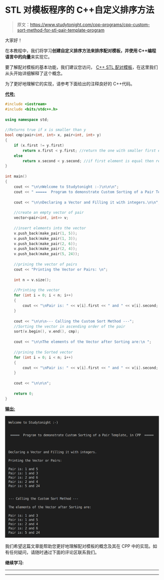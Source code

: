 # STL 对模板程序的 C++自定义排序方法

> 原文：<https://www.studytonight.com/cpp-programs/cpp-custom-sort-method-for-stl-pair-template-program>

大家好！

在本教程中，我们将学习**创建自定义排序方法来排序配对模板，并使用 C++编程语言中的向量**来实现它。

要了解配对模板的基本功能，我们建议您访问， [C++ STL 配对模板](https://www.studytonight.com/cpp/stl/stl-pair-template)，在这里我们从头开始详细解释了这个概念。

为了更好地理解它的实现，请参考下面给出的注释良好的 C++代码。

<u>**代号:**</u>

```cpp
#include <iostream>
#include <bits/stdc++.h>

using namespace std;

//Returns true if x is smaller than y
bool cmp(pair<int, int> x, pair<int, int> y)
{
    if (x.first != y.first)
        return x.first < y.first; //return the one with smaller first element
    else
        return x.second < y.second; //if first element is equal then return the one with smaller second element
}

int main()
{
    cout << "\n\nWelcome to Studytonight :-)\n\n\n";
    cout << " =====  Program to demonstrate Custom Sorting of a Pair Template, in CPP  ===== \n\n";

    cout << "\n\nDeclaring a Vector and Filling it with integers.\n\n";

    //create an empty vector of pair
    vector<pair<int, int>> v;

    //insert elements into the vector
    v.push_back(make_pair(1, 5));
    v.push_back(make_pair(1, 3));
    v.push_back(make_pair(2, 6));
    v.push_back(make_pair(2, 4));
    v.push_back(make_pair(5, 24));

    //prining the vector of pairs
    cout << "Printing the Vector or Pairs: \n";

    int n = v.size();

    //Printing the vector
    for (int i = 0; i < n; i++)
    {
        cout << "\nPair is: " << v[i].first << " and " << v[i].second; //accessing the pair elements
    }

    cout << "\n\n\n--- Calling the Custom Sort Method ---";
    //Sorting the vector in ascending order of the pair
    sort(v.begin(), v.end(), cmp);

    cout << "\n\nThe elements of the Vector after Sorting are:\n ";

    //prining the Sorted vector
    for (int i = 0; i < n; i++)
    {
        cout << "\nPair is: " << v[i].first << " and " << v[i].second; //accessing the pair elements
    }

    cout << "\n\n\n";

    return 0;
}
```

<u>**输出:**</u>

![C++ pair template sorting](img/0b2d09a6845c644555c31b55e26098a7.png)

我们希望这篇文章能帮助您更好地理解配对模板的概念及其在 CPP 中的实现。如有任何疑问，请随时通过下面的评论区联系我们。

**继续学习:**

* * *

* * *